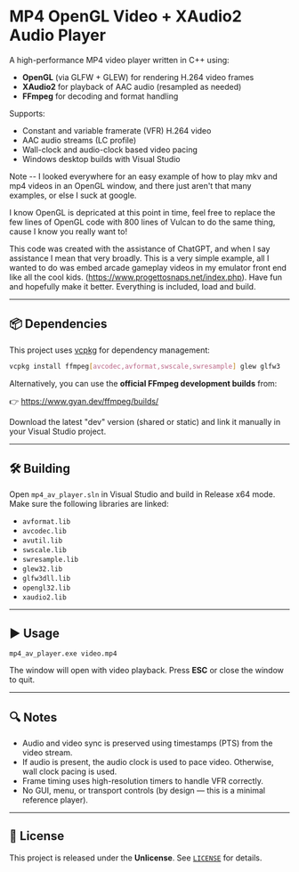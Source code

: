# MP4 OpenGL Video + XAudio2 Audio Player

A high-performance MP4 video player written in C++ using:

- **OpenGL** (via GLFW + GLEW) for rendering H.264 video frames
- **XAudio2** for playback of AAC audio (resampled as needed)
- **FFmpeg** for decoding and format handling

Supports:
- Constant and variable framerate (VFR) H.264 video
- AAC audio streams (LC profile)
- Wall-clock and audio-clock based video pacing
- Windows desktop builds with Visual Studio

Note -- I looked everywhere for an easy example of how to play mkv and mp4 videos in 
an OpenGL window, and there just aren't that many examples, or else I suck at google. 

I know OpenGL is depricated at this point in time, feel free to replace the few lines of 
OpenGL code with 800 lines of Vulcan to do the same thing, cause I know you really want to!

This code was created with the assistance of ChatGPT, and when I say assistance I mean that 
very broadly. This is a very simple example, all I wanted to do was embed arcade gameplay videos
in my emulator front end like all the cool kids. (https://www.progettosnaps.net/index.php).
Have fun and hopefully make it better. Everything is included, load and build. 


---


## 📦 Dependencies

This project uses [vcpkg](https://github.com/microsoft/vcpkg) for dependency management:

```bash
vcpkg install ffmpeg[avcodec,avformat,swscale,swresample] glew glfw3
```

Alternatively, you can use the **official FFmpeg development builds** from:

👉 https://www.gyan.dev/ffmpeg/builds/

Download the latest "dev" version (shared or static) and link it manually in your Visual Studio project.

---

## 🛠️ Building

Open `mp4_av_player.sln` in Visual Studio and build in Release x64 mode. Make sure the following libraries are linked:

- `avformat.lib`
- `avcodec.lib`
- `avutil.lib`
- `swscale.lib`
- `swresample.lib`
- `glew32.lib`
- `glfw3dll.lib`
- `opengl32.lib`
- `xaudio2.lib`

---

## ▶️ Usage

```
mp4_av_player.exe video.mp4
```

The window will open with video playback. Press **ESC** or close the window to quit.

---

## 🔍 Notes

- Audio and video sync is preserved using timestamps (PTS) from the video stream.
- If audio is present, the audio clock is used to pace video. Otherwise, wall clock pacing is used.
- Frame timing uses high-resolution timers to handle VFR correctly.
- No GUI, menu, or transport controls (by design — this is a minimal reference player).

---

## 🧾 License

This project is released under the **Unlicense**. See [`LICENSE`](LICENSE) for details.
